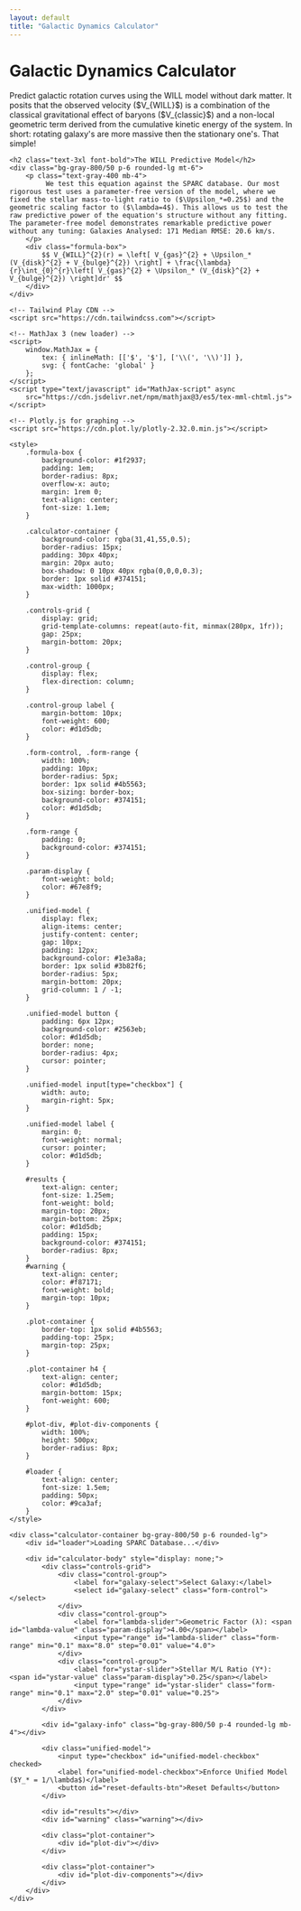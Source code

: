 ```yaml
---
layout: default
title: "Galactic Dynamics Calculator"
---
```


<div class="markdown-content py-8">
    <h1 class="text-4xl font-extrabold tracking-tight">Galactic Dynamics Calculator</h1>
    <p class="mt-4 text-lg text-gray-400">
        Predict galactic rotation curves using the WILL model without dark matter. It posits that the observed velocity ($V_{WILL}$) is a combination of the classical gravitational effect of baryons ($V_{classic}$) and a non-local geometric term derived from the cumulative kinetic energy of the system. In short: rotating galaxy's are more massive then the stationary one's. That simple!
    </p>

    <h2 class="text-3xl font-bold">The WILL Predictive Model</h2>
    <div class="bg-gray-800/50 p-6 rounded-lg mt-6">
        <p class="text-gray-400 mb-4">
             We test this equation against the SPARC database. Our most rigorous test uses a parameter-free version of the model, where we fixed the stellar mass-to-light ratio to ($\Upsilon_*=0.25$) and the geometric scaling factor to ($\lambda=4$). This allows us to test the raw predictive power of the equation's structure without any fitting. The parameter-free model demonstrates remarkable predictive power without any tuning: Galaxies Analysed: 171 Median RMSE: 20.6 km/s.
        </p>
        <div class="formula-box">
            $$ V_{WILL}^{2}(r) = \left[ V_{gas}^{2} + \Upsilon_* (V_{disk}^{2} + V_{bulge}^{2}) \right] + \frac{\lambda}{r}\int_{0}^{r}\left[ V_{gas}^{2} + \Upsilon_* (V_{disk}^{2} + V_{bulge}^{2}) \right]dr' $$
        </div>
    </div>

    <!-- Tailwind Play CDN -->
    <script src="https://cdn.tailwindcss.com"></script>

    <!-- MathJax 3 (new loader) -->
    <script>
        window.MathJax = {
            tex: { inlineMath: [['$', '$'], ['\\(', '\\)']] },
            svg: { fontCache: 'global' }
        };
    </script>
    <script type="text/javascript" id="MathJax-script" async
        src="https://cdn.jsdelivr.net/npm/mathjax@3/es5/tex-mml-chtml.js">
    </script>

    <!-- Plotly.js for graphing -->
    <script src="https://cdn.plot.ly/plotly-2.32.0.min.js"></script>

    <style>
        .formula-box {
            background-color: #1f2937;
            padding: 1em;
            border-radius: 8px;
            overflow-x: auto;
            margin: 1rem 0;
            text-align: center;
            font-size: 1.1em;
        }
        
        .calculator-container {
            background-color: rgba(31,41,55,0.5);
            border-radius: 15px;
            padding: 30px 40px;
            margin: 20px auto;
            box-shadow: 0 10px 40px rgba(0,0,0,0.3);
            border: 1px solid #374151;
            max-width: 1000px;
        }

        .controls-grid {
            display: grid;
            grid-template-columns: repeat(auto-fit, minmax(280px, 1fr));
            gap: 25px;
            margin-bottom: 20px;
        }
        
        .control-group {
            display: flex;
            flex-direction: column;
        }
        
        .control-group label {
            margin-bottom: 10px;
            font-weight: 600;
            color: #d1d5db;
        }
        
        .form-control, .form-range {
            width: 100%;
            padding: 10px;
            border-radius: 5px;
            border: 1px solid #4b5563;
            box-sizing: border-box;
            background-color: #374151;
            color: #d1d5db;
        }
        
        .form-range { 
            padding: 0; 
            background-color: #374151;
        }
        
        .param-display { 
            font-weight: bold; 
            color: #67e8f9; 
        }

        .unified-model {
            display: flex;
            align-items: center;
            justify-content: center;
            gap: 10px;
            padding: 12px;
            background-color: #1e3a8a;
            border: 1px solid #3b82f6;
            border-radius: 5px;
            margin-bottom: 20px;
            grid-column: 1 / -1;
        }

        .unified-model button {
            padding: 6px 12px;
            background-color: #2563eb;
            color: #d1d5db;
            border: none;
            border-radius: 4px;
            cursor: pointer;
        }
        
        .unified-model input[type="checkbox"] { 
            width: auto; 
            margin-right: 5px; 
        }
        
        .unified-model label { 
            margin: 0; 
            font-weight: normal; 
            cursor: pointer; 
            color: #d1d5db;
        }
        
        #results {
            text-align: center;
            font-size: 1.25em;
            font-weight: bold;
            margin-top: 20px;
            margin-bottom: 25px;
            color: #d1d5db;
            padding: 15px;
            background-color: #374151;
            border-radius: 8px;
        }
        #warning {
            text-align: center;
            color: #f87171;
            font-weight: bold;
            margin-top: 10px;
        }

        .plot-container {
            border-top: 1px solid #4b5563;
            padding-top: 25px;
            margin-top: 25px;
        }
        
        .plot-container h4 {
            text-align: center;
            color: #d1d5db;
            margin-bottom: 15px;
            font-weight: 600;
        }
        
        #plot-div, #plot-div-components {
            width: 100%;
            height: 500px;
            border-radius: 8px;
        }
        
        #loader {
            text-align: center;
            font-size: 1.5em;
            padding: 50px;
            color: #9ca3af;
        }
    </style>

    <div class="calculator-container bg-gray-800/50 p-6 rounded-lg">
        <div id="loader">Loading SPARC Database...</div>

        <div id="calculator-body" style="display: none;">
            <div class="controls-grid">
                <div class="control-group">
                    <label for="galaxy-select">Select Galaxy:</label>
                    <select id="galaxy-select" class="form-control"></select>
                </div>
                <div class="control-group">
                    <label for="lambda-slider">Geometric Factor (λ): <span id="lambda-value" class="param-display">4.00</span></label>
                    <input type="range" id="lambda-slider" class="form-range" min="0.1" max="8.0" step="0.01" value="4.0">
                </div>
                <div class="control-group">
                    <label for="ystar-slider">Stellar M/L Ratio (Y*): <span id="ystar-value" class="param-display">0.25</span></label>
                    <input type="range" id="ystar-slider" class="form-range" min="0.1" max="2.0" step="0.01" value="0.25">
                </div>
            </div>

            <div id="galaxy-info" class="bg-gray-800/50 p-4 rounded-lg mb-4"></div>

            <div class="unified-model">
                <input type="checkbox" id="unified-model-checkbox" checked>
                <label for="unified-model-checkbox">Enforce Unified Model ($Y_* = 1/\lambda$)</label>
                <button id="reset-defaults-btn">Reset Defaults</button>
            </div>
            
            <div id="results"></div>
            <div id="warning" class="warning"></div>

            <div class="plot-container">
                <div id="plot-div"></div>
            </div>
            
            <div class="plot-container">
                <div id="plot-div-components"></div>
            </div>
        </div>
    </div>
</div>

<script>
    // --- CONFIGURATION ---
    const URL_TABLE1 = 'https://raw.githubusercontent.com/AntonRize/WILL/main/SPARC%20DATA/table1.dat';
    const URL_TABLE2 = 'https://raw.githubusercontent.com/AntonRize/WILL/main/SPARC%20DATA/table2.dat';

    // --- GLOBAL VARIABLES ---
    let galaxyData = {};
    let galaxyMeta = {};

    const defaultValues = { lambda: 4.0, yStar: 0.25 };

    const hubbleTypes = ["S0","Sa","Sab","Sb","Sbc","Sc","Scd","Sd","Sdm","Sm","Im","BCD"];
    const distMethods = {
        1: "Hubble Flow",
        2: "Tip of the Red Giant Branch",
        3: "Cepheids",
        4: "Ursa Major Cluster",
        5: "Supernova"
    };

    // --- DOM ELEMENTS ---
    const loader = document.getElementById('loader');
    const calculatorBody = document.getElementById('calculator-body');
    const galaxySelect = document.getElementById('galaxy-select');
    const lambdaSlider = document.getElementById('lambda-slider');
    const ystarSlider = document.getElementById('ystar-slider');
    const lambdaValueSpan = document.getElementById('lambda-value');
    const warningDiv = document.getElementById("warning");
    const ystarValueSpan = document.getElementById('ystar-value');
    const unifiedCheckbox = document.getElementById('unified-model-checkbox');
    const resultsDiv = document.getElementById('results');
    const plotDiv = document.getElementById('plot-div');
    const plotDivComponents = document.getElementById('plot-div-components');
    const galaxyInfoDiv = document.getElementById('galaxy-info');
    const resetBtn = document.getElementById('reset-defaults-btn');

    // --- DATA HANDLING ---
    async function loadData() {
        try {
            const [t1_response, t2_response] = await Promise.all([fetch(URL_TABLE1), fetch(URL_TABLE2)]);
            if (!t1_response.ok || !t2_response.ok) throw new Error('Network response was not ok.');

            const t1_text = await t1_response.text();
            const t2_text = await t2_response.text();
            
            // Parse table1.dat
            const t1_lines = t1_text.trim().split('\n');
            const sparcT1 = [];
            t1_lines.forEach(line => {
                if (line.startsWith('#')) return;
                const name = line.substring(0, 11).trim();
                const rest = line.substring(11).trim().split(/\s+/);
                if (rest.length >= 18) {
                    sparcT1.push({
                        'Name': name,
                        'Type': parseInt(rest[0]),
                        'Dist': parseFloat(rest[1]),
                        'Dist_err': parseFloat(rest[2]),
                        'f_Dist': parseInt(rest[3]),
                        'Inc': parseFloat(rest[4]),
                        'Inc_err': parseFloat(rest[5]),
                        'L36': parseFloat(rest[6]),
                        'L36_err': parseFloat(rest[7]),
                        'Reff': parseFloat(rest[8]),
                        'SBeff': parseFloat(rest[9]),
                        'Rdisk': parseFloat(rest[10]),
                        'SBdisk': parseFloat(rest[11]),
                        'MHI': parseFloat(rest[12]),
                        'RHI': parseFloat(rest[13]),
                        'Vflat': parseFloat(rest[14]),
                        'Vflat_err': parseFloat(rest[15]),
                        'Qual': parseInt(rest[16]),
                        'Ref': rest[17]
                    });
                }
            });

            // Parse table2.dat (space-delimited format)
            const t2_lines = t2_text.trim().split('\n');
            const sparcT2 = [];
            t2_lines.forEach(line => {
                if (line.startsWith('#')) return;
                const parts = line.trim().split(/\s+/);
                // Name, Dist, Rad, Vobs, Vobs_err, Vgas, Vdisk, Vbul
                if (parts.length >= 8) {
                    sparcT2.push({
                        'Name': parts[0],
                        'Dist': parseFloat(parts[1]),
                        'Rad': parseFloat(parts[2]),
                        'Vobs': parseFloat(parts[3]),
                        'Vobs_err': parseFloat(parts[4]),
                        'Vgas': parseFloat(parts[5]),
                        'Vdisk': parseFloat(parts[6]),
                        'Vbul': parseFloat(parts[7])
                    });
                }
            });
            
            // Group data by galaxy
            sparcT2.forEach(row => {
                if (typeof row.Rad !== 'number' || typeof row.Vobs !== 'number' || isNaN(row.Rad) || isNaN(row.Vobs)) return;
                if (!galaxyData[row.Name]) galaxyData[row.Name] = [];
                galaxyData[row.Name].push(row);
            });

            // Build metadata lookup
            sparcT1.forEach(g => { galaxyMeta[g.Name] = g; });

            // Populate galaxy selector
            sparcT1.sort((a, b) => a.Name.localeCompare(b.Name)).forEach(galaxy => {
                if (galaxyData[galaxy.Name] && galaxyData[galaxy.Name].length > 2) {
                    const option = document.createElement('option');
                    option.value = galaxy.Name;
                    option.textContent = galaxy.Name;
                    galaxySelect.appendChild(option);
                }
            });
            galaxySelect.selectedIndex = 0;

            loader.style.display = 'none';
            calculatorBody.style.display = 'block';
            if (galaxySelect.value) {
                updateGalaxyInfo();
                updateAll();
            }

        } catch (error) {
            loader.textContent = 'Error: Could not load data from GitHub. Please check the URLs in the script.';
            console.error('Data loading error:', error);
        }
    }

    // --- PHYSICS CALCULATION ---
    function calculateWillVelocity(galaxyName, lambda, yStar) {
        const data = galaxyData[galaxyName].sort((a, b) => a.Rad - b.Rad);
        const rad = data.map(d => d.Rad);
        
        const v_gas = data.map(d => d.Vgas);
        const v_disk_scaled = data.map(d => Math.sqrt(yStar) * Math.abs(d.Vdisk));
        const v_bulge_scaled = data.map(d => Math.sqrt(yStar) * Math.abs(d.Vbul));

        // Classical baryonic velocity squared
        const v_bary_sq = data.map(d => (d.Vgas**2) + yStar * ((d.Vdisk**2) + (d.Vbul**2)));
        
        // Calculate the integral term: ∫[V_bary²]dr from 0 to r
        const integral = [0];
        for (let i = 1; i < rad.length; i++) {
            const dx = rad[i] - rad[i - 1];
            const dy_avg = (v_bary_sq[i] + v_bary_sq[i - 1]) / 2.0;
            integral.push(integral[i - 1] + dy_avg * dx);
        }

        // Geometric term: λ/r * ∫[V_bary²]dr
        const geom_term = integral.map((val, i) => rad[i] > 0 ? lambda * val / rad[i] : 0);
        
        // WILL velocity squared: V_bary² + geometric term
        const v_will_sq = v_bary_sq.map((val, i) => val + geom_term[i]);
        const v_will = v_will_sq.map(val => Math.sqrt(Math.max(0, val)));
        const v_bary = v_bary_sq.map(v => Math.sqrt(Math.max(0, v)));

        return { rad, v_bary, v_will, components: {v_gas, v_disk_scaled, v_bulge_scaled} };
    }
    
    function calculateRMSE(v_obs, v_pred) {
        let sum_sq_err = 0;
        for(let i = 0; i < v_obs.length; i++) sum_sq_err += (v_obs[i] - v_pred[i])**2;
        return Math.sqrt(sum_sq_err / v_obs.length);
    }

    // --- UI & PLOTTING ---
    function updateAll() {
        window.__update_called = true; // debug flag for tests
        console.log('updateAll triggered');
        const selectedGalaxy = galaxySelect.value;
        if (!selectedGalaxy) return;

        let lambda = parseFloat(lambdaSlider.value);
        let yStar = parseFloat(ystarSlider.value);

        // Handle unified model constraint
        if (unifiedCheckbox.checked) {
            if (lambda > 0) {
                yStar = 1.0 / lambda;
                ystarSlider.value = yStar;
            }
        }

        lambdaValueSpan.textContent = lambda.toFixed(2);
        ystarValueSpan.textContent = yStar.toFixed(2);
        
        const galaxyCurveData = galaxyData[selectedGalaxy];
        const obs_rad = galaxyCurveData.map(d => d.Rad);
        const obs_v = galaxyCurveData.map(d => d.Vobs);

        const { rad, v_bary, v_will, components } = calculateWillVelocity(selectedGalaxy, lambda, yStar);
        const rmse = calculateRMSE(obs_v, v_will);

        const hasInvalid = [...v_will, ...v_bary].some(v => !isFinite(v));
        resultsDiv.textContent = `Model RMSE: ${rmse.toFixed(2)} km/s`;
        warningDiv.textContent = hasInvalid ? "⚠ Calculation issue detected. Results may be incorrect." : "";
        const plotLayout = {
            xaxis: { 
                title: 'Radius (kpc)', 
                gridcolor: '#4b5563', 
                zerolinecolor: '#6b7280',
                color: '#d1d5db'
            },
            yaxis: { 
                title: 'Velocity (km/s)', 
                gridcolor: '#4b5563', 
                zerolinecolor: '#6b7280', 
                range: [0, Math.max(...obs_v, ...v_will) * 1.1],
                color: '#d1d5db'
            },
            legend: { 
                x: 0.05, 
                y: 0.95, 
                bgcolor: 'rgba(31,41,55,0.9)', 
                bordercolor: '#4b5563', 
                borderwidth: 1, 
                orientation: 'h',
                font: {color: '#d1d5db'}
            },
            margin: { l: 60, r: 30, b: 50, t: 60 },
            paper_bgcolor: 'rgba(0,0,0,0)',
            plot_bgcolor: '#1f2937',
            font: {color: '#d1d5db'}
        };

        // Main Plot
        Plotly.react(plotDiv, [{
            x: obs_rad, y: obs_v, mode: 'markers', type: 'scatter', name: 'Observed (Vobs)',
            marker: { color: '#d1d5db', size: 8, symbol: 'circle' }
        }, {
            x: rad, y: v_bary, mode: 'lines', type: 'scatter', name: 'Classical Baryonic (Vbary)',
            line: { color: '#9ca3af', width: 2.5, dash: 'dash' }
        }, {
            x: rad, y: v_will, mode: 'lines', type: 'scatter', name: 'Predicted (V_WILL)',
            line: { color: '#67e8f9', width: 4 }
        }], { ...plotLayout, title: { text: `Rotation Curve for ${selectedGalaxy}`, font: { size: 20, color: '#d1d5db' } } });
        
        // Component Breakdown Plot
        Plotly.react(plotDivComponents, [{
             x: obs_rad, y: obs_v, mode: 'markers', type: 'scatter', name: 'Observed',
             marker: { color: '#9ca3af', size: 6, symbol: 'circle-open' }
        },{
            x: rad, y: components.v_gas, mode: 'lines', type: 'scatter', name: 'Gas',
            line: { color: '#10b981', width: 2.5 }
        }, {
            x: rad, y: components.v_disk_scaled, mode: 'lines', type: 'scatter', name: 'Disk (scaled by Y*)',
            line: { color: '#3b82f6', width: 2.5 }
        }, {
            x: rad, y: components.v_bulge_scaled, mode: 'lines', type: 'scatter', name: 'Bulge (scaled by Y*)',
            line: { color: '#f59e0b', width: 2.5 }
        }], { ...plotLayout, title: { text: `Baryonic Components for ${selectedGalaxy}`, font: { size: 20, color: '#d1d5db' } } });
    }

    function updateGalaxyInfo() {
        const meta = galaxyMeta[galaxySelect.value];
        if (!meta) { galaxyInfoDiv.textContent = ''; return; }
        const hub = `${meta.Type} (${hubbleTypes[meta.Type] || '?'})`;
        const dist = `${meta.Dist.toFixed(2)} ± ${meta.Dist_err.toFixed(2)} Mpc (${distMethods[meta.f_Dist] || '?'})`;
        const inc = `${meta.Inc.toFixed(1)}° ± ${meta.Inc_err.toFixed(1)}°`;
        const lum = `${meta.L36.toFixed(3)} ± ${meta.L36_err.toFixed(3)} G L☉`;
        const vf = `${meta.Vflat.toFixed(1)} ± ${meta.Vflat_err.toFixed(1)} km/s`;
        galaxyInfoDiv.innerHTML = `
            <p><strong>Hubble Type:</strong> ${hub}</p>
            <p><strong>Distance:</strong> ${dist}</p>
            <p><strong>Inclination:</strong> ${inc}</p>
            <p><strong>Total Luminosity:</strong> ${lum}</p>
            <p><strong>V_flat:</strong> ${vf}</p>
            <p><strong>RC Quality:</strong> ${meta.Qual}</p>`;
    }

    // --- EVENT LISTENERS ---
    function handleLambdaChange() {
        if (unifiedCheckbox.checked) {
            const lambda = parseFloat(lambdaSlider.value);
            if (lambda > 0) {
                ystarSlider.value = 1.0 / lambda;
            }
        }
        updateAll();
    }

    function handleYstarChange() {
        if (unifiedCheckbox.checked) {
            const yStar = parseFloat(ystarSlider.value);
            if (yStar > 0) {
                lambdaSlider.value = 1.0 / yStar;
            }
        }
        updateAll();
    }

    galaxySelect.addEventListener('change', () => { updateGalaxyInfo(); updateAll(); });
    lambdaSlider.addEventListener('input', handleLambdaChange);
    ystarSlider.addEventListener('input', handleYstarChange);
    unifiedCheckbox.addEventListener('change', handleLambdaChange);
    resetBtn.addEventListener('click', () => {
        lambdaSlider.value = defaultValues.lambda;
        ystarSlider.value = defaultValues.yStar;
        updateAll();
    });

    // --- INITIALIZATION ---
    document.addEventListener('DOMContentLoaded', loadData);
</script>

